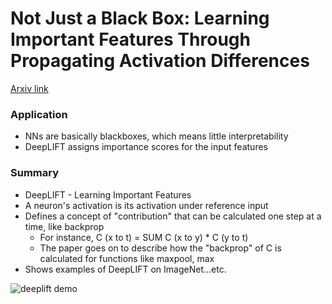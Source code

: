 # Not Just a Black Box: Learning Important Features Through Propagating Activation Differences

[Arxiv link](http://arxiv.org/pdf/1605.01713v1.pdf)

### Application
* NNs are basically blackboxes, which means little interpretability
* DeepLIFT assigns importance scores for the input features

### Summary
* DeepLIFT - Learning Important Features
* A neuron's activation is its activation under reference input
* Defines a concept of "contribution" that can be calculated one step at a time, like backprop
	* For instance, C (x to t) = SUM C (x to y) * C (y to t)
	* The paper goes on to describe how the "backprop" of C is calculated for functions like maxpool, max
* Shows examples of DeepLIFT on ImageNet...etc.

![deeplift demo](http://s32.postimg.org/o9galuamd/Screen_Shot_2016_05_07_at_10_12_32_PM.png)
